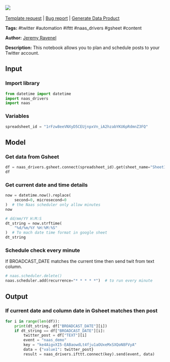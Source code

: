 <a href="https://app.naas.ai/user-redirect/naas/downloader?url=https://raw.githubusercontent.com/jupyter-naas/awesome-notebooks/master/Twitter/Twitter_Schedule_posts.ipynb" target="_parent"><img src="https://naasai-public.s3.eu-west-3.amazonaws.com/open_in_naas.svg"/></a><br><br><a href="https://github.com/jupyter-naas/awesome-notebooks/issues/new?assignees=&labels=&template=template-request.md&title=Tool+-+Action+of+the+notebook+">Template request</a> | <a href="https://github.com/jupyter-naas/awesome-notebooks/issues/new?assignees=&labels=bug&template=bug_report.md&title=Twitter+-+Schedule+posts:+Error+short+description">Bug report</a> | <a href="https://app.naas.ai/user-redirect/naas/downloader?url=https://raw.githubusercontent.com/jupyter-naas/awesome-notebooks/master/Naas/Naas_Start_data_product.ipynb" target="_parent">Generate Data Product</a>

**Tags:** #twitter #automation #ifttt #naas_drivers #gsheet #content

**Author:** [Jeremy Ravenel](https://www.linkedin.com/in/ACoAAAJHE7sB5OxuKHuzguZ9L6lfDHqw--cdnJg/)

**Description:** This notebook allows you to plan and schedule posts to your Twitter account.

## Input

### Import library


```python
from datetime import datetime
import naas_drivers
import naas
```

### Variables


```python
spreadsheet_id = "1rFzw8eeVNXyD5CEUjnpxVn_iA2hzabYKU6pRdmnZ3FQ"
```

## Model

### Get data from Gsheet


```python
df = naas_drivers.gsheet.connect(spreadsheet_id).get(sheet_name="Sheet1")
df
```

### Get current date and time details


```python
now = datetime.now().replace(
    second=0, microsecond=0
)  # the Naas scheduler only allow minutes
now
```


```python
# dd/mm/YY H:M:S
dt_string = now.strftime(
    "%d/%m/%Y %H:%M:%S"
)  # To mach date time format in google sheet
dt_string
```

### Schedule check every minute
If BROADCAST_DATE matches the current time then send twit from text column.


```python
# naas.scheduler.delete()
naas.scheduler.add(recurrence="* * * * *")  # to run every minute
```

## Output

### If current date and column date in Gsheet matches then post


```python
for i in range(len(df)):
    print(dt_string, df["BROADCAST_DATE"][i])
    if dt_string == df["BROADCAST_DATE"][i]:
        twitter_post = df["TEXT"][i]
        event = "naas_demo"
        key = "ke4AigvXI5-EABaowdLt4fju1aOUxeMxSXQoN8FVyA"
        data = {"value1": twitter_post}
        result = naas_drivers.ifttt.connect(key).send(event, data)
```
